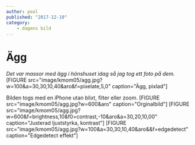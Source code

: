 ```yaml
---
author: peal
published: "2017-12-10"
category:
    - dagens bild
...
```

Ägg
==================================

*Det var massor med ägg i hönshuset idag så jag tog ett foto på dem.*
[FIGURE src="image/kmom05/agg.jpg?w=100&a=30,30,10,40&aro&f=pixelate,5,0" caption="Ägg, pixlad"]
<!--more-->
Bilden togs med en iPhone utan blixt, filter eller zoom.
[FIGURE src="image/kmom05/agg.jpg?w=600&aro" caption="Orginalbild"]
[FIGURE src="image/kmom05/agg.jpg?w=600&f=brightness,10&f0=contrast,-10&aro&a=30,20,10,00" caption="Justerad ljuststyrka, kontrast"]
[FIGURE src="image/kmom05/agg.jpg?w=100&a=30,30,10,40&aro&&f=edgedetect" caption="Edgedetect effekt"]
